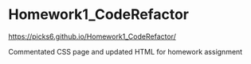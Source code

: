 # Homework1_CodeRefactor

https://picks6.github.io/Homework1_CodeRefactor/

Commentated CSS page and updated HTML for homework assignment